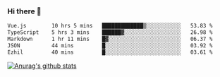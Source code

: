 ### Hi there 👋



<!--
**webB1an/webB1an** is a ✨ _special_ ✨ repository because its `README.md` (this file) appears on your GitHub profile.

Here are some ideas to get you started:

- 🔭 I’m currently working on ...
- 🌱 I’m currently learning ...
- 👯 I’m looking to collaborate on ...
- 🤔 I’m looking for help with ...
- 💬 Ask me about ...
- 📫 How to reach me: ...
- 😄 Pronouns: ...
- ⚡ Fun fact: ...
-->

<!--START_SECTION:waka-->

```txt
Vue.js        10 hrs 5 mins   █████████████▒░░░░░░░░░░░   53.83 %
TypeScript    5 hrs 3 mins    ██████▓░░░░░░░░░░░░░░░░░░   26.98 %
Markdown      1 hr 11 mins    █▓░░░░░░░░░░░░░░░░░░░░░░░   06.37 %
JSON          44 mins         █░░░░░░░░░░░░░░░░░░░░░░░░   03.92 %
Ezhil         40 mins         █░░░░░░░░░░░░░░░░░░░░░░░░   03.61 %
```

<!--END_SECTION:waka-->


[![Anurag's github stats](https://github-readme-stats.vercel.app/api?username=webB1an&show_icons=true&theme=radical)](https://github.com/anuraghazra/github-readme-stats)

